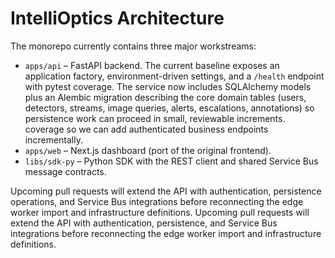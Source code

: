 # IntelliOptics Architecture

The monorepo currently contains three major workstreams:

* `apps/api` – FastAPI backend. The current baseline exposes an application
  factory, environment-driven settings, and a `/health` endpoint with pytest
  coverage. The service now includes SQLAlchemy models plus an Alembic migration
  describing the core domain tables (users, detectors, streams, image queries,
  alerts, escalations, annotations) so persistence work can proceed in small,
  reviewable increments.
  coverage so we can add authenticated business endpoints incrementally.
* `apps/web` – Next.js dashboard (port of the original frontend).
* `libs/sdk-py` – Python SDK with the REST client and shared Service Bus
  message contracts.

Upcoming pull requests will extend the API with authentication, persistence
operations, and Service Bus integrations before reconnecting the edge worker
import and infrastructure definitions.
Upcoming pull requests will extend the API with authentication, persistence,
and Service Bus integrations before reconnecting the edge worker import and
infrastructure definitions.
